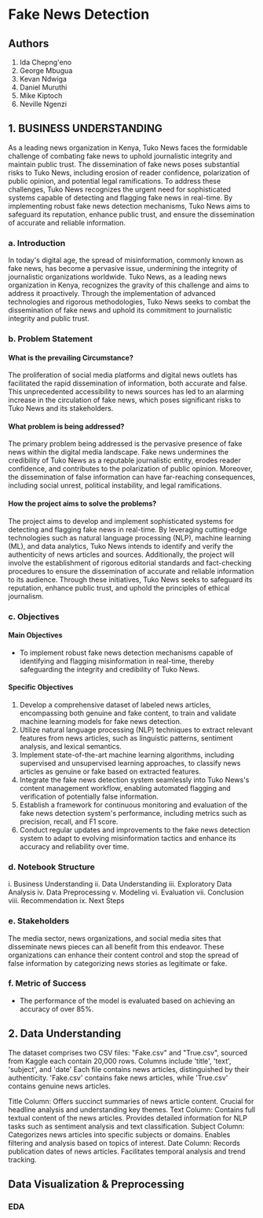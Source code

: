 # **Fake News Detection**


## Authors

1. Ida Chepng'eno
2. George Mbugua
3. Kevan Ndwiga
4. Daniel Muruthi
5. Mike Kiptoch
6. Neville Ngenzi



## 1. **BUSINESS UNDERSTANDING**

As a leading news organization in Kenya, Tuko News faces the formidable challenge of combating fake news to uphold journalistic integrity and maintain public trust. The dissemination of fake news poses substantial risks to Tuko News, including erosion of reader confidence, polarization of public opinion, and potential legal ramifications. To address these challenges, Tuko News recognizes the urgent need for sophisticated systems capable of detecting and flagging fake news in real-time. By implementing robust fake news detection mechanisms, Tuko News aims to safeguard its reputation, enhance public trust, and ensure the dissemination of accurate and reliable information.


### a. Introduction

In today's digital age, the spread of misinformation, commonly known as fake news, has become a pervasive issue, undermining the integrity of journalistic organizations worldwide. Tuko News, as a leading news organization in Kenya, recognizes the gravity of this challenge and aims to address it proactively. Through the implementation of advanced technologies and rigorous methodologies, Tuko News seeks to combat the dissemination of fake news and uphold its commitment to journalistic integrity and public trust.

### b. Problem Statement

#### **What is the prevailing Circumstance?**

The proliferation of social media platforms and digital news outlets has facilitated the rapid dissemination of information, both accurate and false. This unprecedented accessibility to news sources has led to an alarming increase in the circulation of fake news, which poses significant risks to Tuko News and its stakeholders.

#### **What problem is being addressed?**

The primary problem being addressed is the pervasive presence of fake news within the digital media landscape. Fake news undermines the credibility of Tuko News as a reputable journalistic entity, erodes reader confidence, and contributes to the polarization of public opinion. Moreover, the dissemination of false information can have far-reaching consequences, including social unrest, political instability, and legal ramifications.

#### **How the project aims to solve the problems?**

The project aims to develop and implement sophisticated systems for detecting and flagging fake news in real-time. By leveraging cutting-edge technologies such as natural language processing (NLP), machine learning (ML), and data analytics, Tuko News intends to identify and verify the authenticity of news articles and sources. Additionally, the project will involve the establishment of rigorous editorial standards and fact-checking procedures to ensure the dissemination of accurate and reliable information to its audience. Through these initiatives, Tuko News seeks to safeguard its reputation, enhance public trust, and uphold the principles of ethical journalism.



### c. Objectives

#### Main Objectives

- To implement robust fake news detection mechanisms capable of identifying and flagging misinformation in real-time, thereby safeguarding the integrity and credibility of Tuko News.

#### Specific Objectives

1. Develop a comprehensive dataset of labeled news articles, encompassing both genuine and fake content, to train and validate machine learning models for fake news detection.
2. Utilize natural language processing (NLP) techniques to extract relevant features from news articles, such as linguistic patterns, sentiment analysis, and lexical semantics.
3. Implement state-of-the-art machine learning algorithms, including supervised and unsupervised learning approaches, to classify news articles as genuine or fake based on extracted features.
4. Integrate the fake news detection system seamlessly into Tuko News's content management workflow, enabling automated flagging and verification of potentially false information.
5. Establish a framework for continuous monitoring and evaluation of the fake news detection system's performance, including metrics such as precision, recall, and F1 score.
6. Conduct regular updates and improvements to the fake news detection system to adapt to evolving misinformation tactics and enhance its accuracy and reliability over time.


### d. Notebook Structure

i. Business Understanding
ii. Data Understanding
iii. Exploratory Data Analysis
iv. Data Preprocessing
v. Modeling
vi. Evaluation
vii. Conclusion
viii. Recommendation
ix. Next Steps


### e. Stakeholders

The media sector, news organizations, and social media sites that disseminate news pieces can all benefit from this endeavor. These organizations can enhance their content control and stop the spread of false information by categorizing news stories as legitimate or fake.


### f. Metric of Success

- The performance of the model is evaluated based on achieving an accuracy of over 85%.


## 2. **Data Understanding**

The dataset comprises two CSV files: "Fake.csv" and "True.csv", sourced from Kaggle each contain 20,000 rows. Columns include 'title', 'text', 'subject', and 'date'
Each file contains news articles, distinguished by their authenticity. 'Fake.csv' contains fake news articles, while 'True.csv' contains genuine news articles.


Title Column:
Offers succinct summaries of news article content.
Crucial for headline analysis and understanding key themes. 
Text Column:
Contains full textual content of the news articles.
Provides detailed information for NLP tasks such as sentiment analysis and text classification. 
Subject Column:
Categorizes news articles into specific subjects or domains.
Enables filtering and analysis based on topics of interest.
Date Column:
Records publication dates of news articles.
Facilitates temporal analysis and trend tracking.


## Data Visualization & Preprocessing

### EDA
